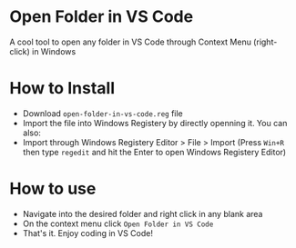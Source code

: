 # Open Folder in VS Code
A cool tool to open any folder in VS Code through Context Menu (right-click) in Windows

# How to Install

  - Download `open-folder-in-vs-code.reg` file
  - Import the file into Windows Registery by directly openning it.
You can also:
  - Import through Windows Registery Editor > File > Import (Press `Win+R` then type `regedit` and hit the Enter to open Windows Registery Editor)

# How to use
- Navigate into the desired folder and right click in any blank area
- On the context menu click `Open Folder in VS Code`
- That's it. Enjoy coding in VS Code!
